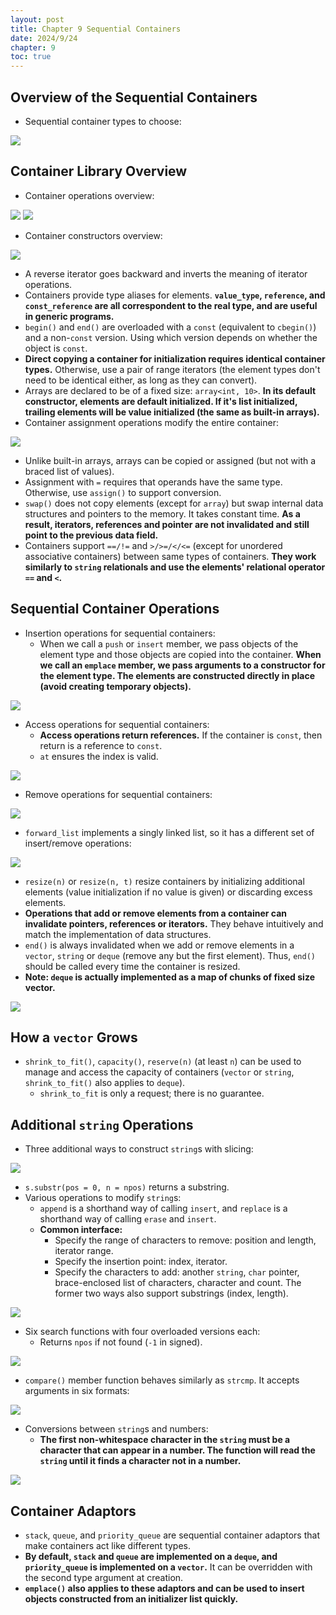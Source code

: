 ```yaml
---
layout: post
title: Chapter 9 Sequential Containers
date: 2024/9/24
chapter: 9
toc: true
---
```


## Overview of the Sequential Containers

- Sequential container types to choose:

<img src="./attachments/Pasted image 20240924163043.png">

## Container Library Overview

- Container operations overview:

<img src="./attachments/Pasted image 20240924163154.png">
<img src="./attachments/Pasted image 20240924163113.png">

- Container constructors overview:

<img src="./attachments/Pasted image 20240924163211.png">

- A reverse iterator goes backward and inverts the meaning of iterator operations.
- Containers provide type aliases for elements. **`value_type`, `reference`, and `const_reference` are all correspondent to the real type, and are useful in generic programs.**
- `begin()` and `end()` are overloaded with a `const` (equivalent to `cbegin()`) and a non-`const` version. Using which version depends on whether the object is `const`.
- **Direct copying a container for initialization requires identical container types.** Otherwise, use a pair of range iterators (the element types don't need to be identical either, as long as they can convert).
- Arrays are declared to be of a fixed size: `array<int, 10>`. **In its default constructor, elements are default initialized. If it's list initialized, trailing elements will be value initialized (the same as built-in arrays).**
- Container assignment operations modify the entire container:

<img src="./attachments/Pasted image 20240924163246.png">

- Unlike built-in arrays, arrays can be copied or assigned (but not with a braced list of values).
- Assignment with `=` requires that operands have the same type. Otherwise, use `assign()` to support conversion.
- `swap()` does not copy elements (except for `array`) but swap internal data structures and pointers to the memory. It takes constant time. **As a result, iterators, references and pointer are not invalidated and still point to the previous data field.**
- Containers support `==/!=` and `>/>=/</<=` (except for unordered associative containers) between same types of containers. **They work similarly to `string` relationals and use the elements' relational operator `==` and `<`.**

## Sequential Container Operations

- Insertion operations for sequential containers:
    - When we call a `push` or `insert` member, we pass objects of the element type and those objects are copied into the container. **When we call an `emplace` member, we pass arguments to a constructor for the element type. The elements are constructed directly in place (avoid creating temporary objects).**

<img src="./attachments/Pasted image 20240924163320.png">

- Access operations for sequential containers:
    - **Access operations return references.** If the container is `const`, then return is a reference to `const`.
    - `at` ensures the index is valid.

<img src="./attachments/Pasted image 20240924163349.png">

- Remove operations for sequential containers:

<img src="./attachments/Pasted image 20240924163405.png">

- `forward_list` implements a singly linked list, so it has a different set of insert/remove operations:

<img src="./attachments/Pasted image 20240924163417.png">

- `resize(n)` or `resize(n, t)` resize containers by initializing additional elements (value initialization if no value is given) or discarding excess elements.
- **Operations that add or remove elements from a container can invalidate pointers, references or iterators.** They behave intuitively and match the implementation of data structures.
- `end()` is always invalidated when we add or remove elements in a `vector`, `string` or `deque` (remove any but the first element). Thus, `end()` should be called every time the container is resized.
- **Note: `deque` is actually implemented as a map of chunks of fixed size vector.**

<img src="./attachments/Pasted image 20240924163430.png">

## How a `vector` Grows

- `shrink_to_fit()`, `capacity()`, `reserve(n)` (at least `n`) can be used to manage and access the capacity of containers (`vector` or `string`, `shrink_to_fit()` also applies to `deque`).
    - `shrink_to_fit` is only a request; there is no guarantee.

## Additional `string` Operations

- Three additional ways to construct `string`s with slicing:

<img src="./attachments/Pasted image 20240924163506.png">

- `s.substr(pos = 0, n = npos)` returns a substring.
- Various operations to modify `string`s:
    - `append` is a shorthand way of calling `insert`, and `replace` is a shorthand way of calling `erase` and `insert`.
    - **Common interface:**
        - Specify the range of characters to remove: position and length, iterator range.
        - Specify the insertion point: index, iterator.
        - Specify the characters to add: another `string`, `char` pointer, brace-enclosed list of characters, character and count. The former two ways also support substrings (index, length).

<img src="./attachments/Pasted image 20240924163529.png">

- Six search functions with four overloaded versions each:
    - Returns `npos` if not found (`-1` in signed).

<img src="./attachments/Pasted image 20240924163603.png">

- `compare()` member function behaves similarly as `strcmp`. It accepts arguments in six formats:

<img src="./attachments/Pasted image 20240924163627.png">

- Conversions between `string`s and numbers:
    - **The first non-whitespace character in the `string` must be a character that can appear in a number. The function will read the `string` until it finds a character not in a number.**

<img src="./attachments/Pasted image 20240924163642.png">

## Container Adaptors

- `stack`, `queue`, and `priority_queue` are sequential container adaptors that make containers act like different types.
- **By default, `stack` and `queue` are implemented on a `deque`, and `priority_queue` is implemented on a `vector`.** It can be overridden with  the second type argument at creation.
- **`emplace()` also applies to these adaptors and can be used to insert objects constructed from an initializer list quickly.**

